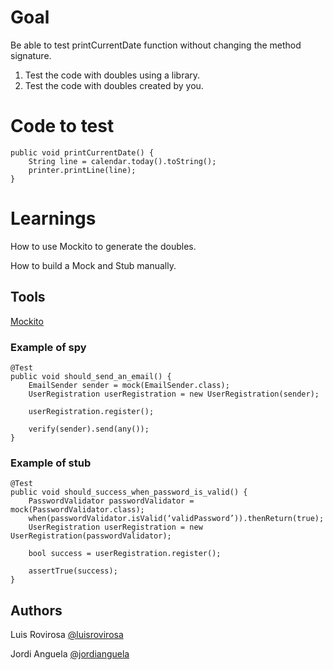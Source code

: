 # Goal
Be able to test printCurrentDate function without changing the method signature.

1. Test the code with doubles using a library.
2. Test the code with doubles created by you.
# Code to test
	public void printCurrentDate() {
		String line = calendar.today().toString();
		printer.printLine(line);
	}
# Learnings

How to use Mockito to generate the doubles.

How to build a Mock and Stub manually.

## Tools
[Mockito](http://mockito.org/)
### Example of spy

    @Test
    public void should_send_an_email() {
        EmailSender sender = mock(EmailSender.class);
        UserRegistration userRegistration = new UserRegistration(sender);

        userRegistration.register();

        verify(sender).send(any());
    }
	
### Example of stub

    @Test
    public void should_success_when_password_is_valid() {
        PasswordValidator passwordValidator = mock(PasswordValidator.class);
        when(passwordValidator.isValid(‘validPassword’)).thenReturn(true);
        UserRegistration userRegistration = new UserRegistration(passwordValidator);

        bool success = userRegistration.register();

        assertTrue(success);
    }

## Authors
Luis Rovirosa [@luisrovirosa](https://www.twitter.com/luisrovirosa)

Jordi Anguela [@jordianguela](https://www.twitter.com/jordianguela)